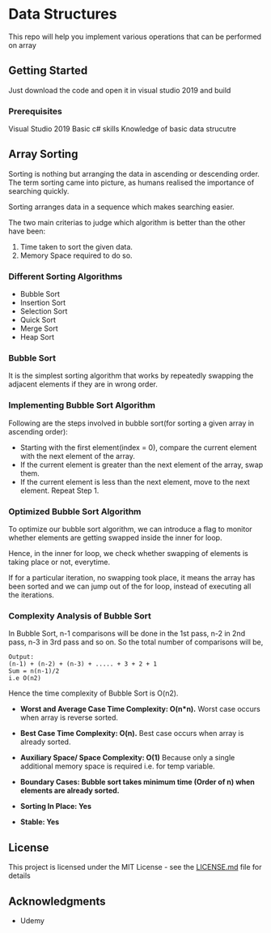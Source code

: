 # Data Structures

This repo will help you implement various operations that can be performed on array

## Getting Started

Just download the code and open it in visual studio 2019 and build

### Prerequisites

Visual Studio 2019
Basic c# skills
Knowledge of basic data strucutre

## Array Sorting

Sorting is nothing but arranging the data in ascending or descending order. The term sorting came into picture, as humans realised the importance of searching quickly.

Sorting arranges data in a sequence which makes searching easier.

The two main criterias to judge which algorithm is better than the other have been:

1. Time taken to sort the given data.
2. Memory Space required to do so.

### Different Sorting Algorithms

* Bubble Sort
* Insertion Sort
* Selection Sort
* Quick Sort
* Merge Sort
* Heap Sort

### Bubble Sort

It is the simplest sorting algorithm that works by repeatedly swapping the adjacent elements if they are in wrong order.

### Implementing Bubble Sort Algorithm

Following are the steps involved in bubble sort(for sorting a given array in ascending order):

* Starting with the first element(index = 0), compare the current element with the next element of the array.
* If the current element is greater than the next element of the array, swap them.
* If the current element is less than the next element, move to the next element. Repeat Step 1.

### Optimized Bubble Sort Algorithm

To optimize our bubble sort algorithm, we can introduce a flag to monitor whether elements are getting swapped inside the inner for loop.

Hence, in the inner for loop, we check whether swapping of elements is taking place or not, everytime.

If for a particular iteration, no swapping took place, it means the array has been sorted and we can jump out of the for loop, instead of executing all the iterations.

### Complexity Analysis of Bubble Sort

In Bubble Sort, n-1 comparisons will be done in the 1st pass, n-2 in 2nd pass, n-3 in 3rd pass and so on. So the total number of comparisons will be,

```
Output:
(n-1) + (n-2) + (n-3) + ..... + 3 + 2 + 1
Sum = n(n-1)/2
i.e O(n2)
```

Hence the time complexity of Bubble Sort is O(n2).

* **Worst and Average Case Time Complexity: O(n*n).** Worst case occurs when array is reverse sorted.

* **Best Case Time Complexity: O(n).** Best case occurs when array is already sorted.

* **Auxiliary Space/ Space Complexity: O(1)** Because only a single additional memory space is required i.e. for temp variable.

* **Boundary Cases: Bubble sort takes minimum time (Order of n) when elements are already sorted.**

* **Sorting In Place: Yes**

* **Stable: Yes**

## License

This project is licensed under the MIT License - see the [LICENSE.md](LICENSE.md) file for details

## Acknowledgments

* Udemy